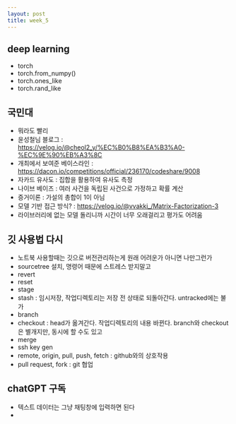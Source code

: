 ```yaml
---
layout: post
title: week_5
---
```

## deep learning
- torch
- torch.from_numpy()
- torch.ones_like
- torch.rand_like
## 국민대
- 뭐라도 빨리
- 윤성철님 블로그 : https://velog.io/@cheol2_y/%EC%B0%B8%EA%B3%A0-%EC%9E%90%EB%A3%8C
- 개최에서 보여준 베이스라인 : https://dacon.io/competitions/official/236170/codeshare/9008
- 자카드 유사도 : 집합을 활용하여 유사도 측정
- 나이브 베이즈 : 여러 사건을 독립된 사건으로 가정하고 확률 계산
- 증거이론 : 가설의 총합이 1이 아님
- 모델 기반 접근 방식? : https://velog.io/@vvakki_/Matrix-Factorization-3
- 라이브러리에 없는 모델 돌리니까 시간이 너무 오래걸리고 평가도 어려움
## 깃 사용법 다시
- 노트북 사용할때는 깃으로 버전관리하는게 원래 어려운가 아니면 나만그런가
- sourcetree 설치, 명령어 때문에 스트레스 받지말고
- revert
- reset
- stage
- stash : 임시저장, 작업디렉토리는 저장 전 상태로 되돌아간다. untracked에는 불가
- branch
- checkout : head가 옮겨간다. 작업디렉토리의 내용 바뀐다. branch와 checkout은 별개지만, 동시에 할 수도 있고
- merge
- ssh key gen
- remote, origin, pull, push, fetch : github와의 상호작용
- pull request, fork : git 협업
## chatGPT 구독
- 텍스트 데이터는 그냥 채팅창에 입력하면 된다
- 